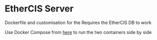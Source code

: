 # EtherCIS Server

Dockerfile and customisation for the
Requires the EtherCIS DB to work

Use Docker Compose from [here]() to run the two containers side by side
